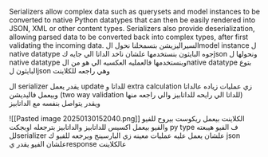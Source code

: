 Serializers allow complex data such as querysets and model instances to be converted to native Python datatypes that can then be easily rendered into JSON, XML or other content types. Serializers also provide deserialization, allowing parsed data to be converted back into complex types, after first validating the incoming data.
السيراليزيشن بتسمحلنا نحول الmodel instance ل native datatype جوه البايثون 
بنستخدمها علشان ناخد الداتا الي جايه كjson ونحولها ل native datatype وبنستخدمها فالعمليه العكسيه الي هو من الnative datatype بتوع البايثون لjson وهي راجعه للكلاينت

ال serializer يقدر يعمل update للداتا و extra calculation زي عمليات زياده عالداتا وبيعمل فاليديشن (two way validation للداتا الي رايحه للداتابيز والي راجعه منها)
ويقدر يتواصل بنفسه مع الداتابيز 

![[Pasted image 20250130152040.png]]
الكلاينت بيعمل ريكوست
بيروح للفيو 
والفيو بيعمل اكسيس للداتابيز 
والداتابيز بترجعله اوبجكت py type 
ف الفيو هيبعته للserializer علشان يعمل عليه عمليات معينه زي البارسينج ويرجعه للفيو ك json 
علشان الفيو يقدر يresponse عالكلاينت